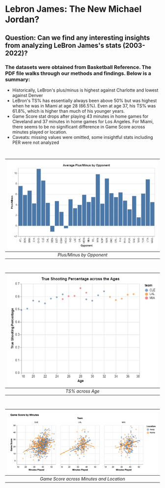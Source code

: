 # Lebron James: The New Michael Jordan?

## Question: Can we find any interesting insights from analyzing LeBron James's stats (2003-2022)?

### The datasets were obtained from Basketball Reference. The PDF file walks through our methods and findings. Below is a summary:

- Historically, LeBron's plus/minus is highest against Charlotte and lowest against Denver
- LeBron's TS% has essentially always been above 50% but was highest when he was in Miami at age 28 (66.5%). Even at age 37, his TS% was 61.8%, which is higher than much of his younger years. 
- Game Score stat drops after playing 43 minutes in home games for Cleveland and 37 minutes in home games for Los Angeles. For Miami, there seems to be no significant difference in Game Score across minutes played or location.
- Caveats: missing values were omitted, some insightful stats including PER were not analyzed

<br>

| ![](https://github.com/raychan6/lebron-james-data-analysis/blob/main/images/plus-minus-by-opponent.png) |
|:--:|
| *Plus/Minus by Opponent* |

<br> 

| ![](https://github.com/raychan6/lebron-james-data-analysis/blob/main/images/ts-across-age.png) |
|:--:|
| *TS% across Age* |

<br>

| ![](https://github.com/raychan6/lebron-james-data-analysis/blob/main/images/game-score-by-minutes.png) |
|:--:|
| *Game Score across Minutes and Location* |
